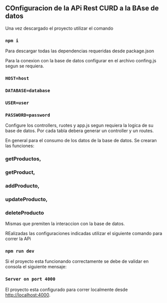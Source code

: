 ## COnfiguracion de la APi Rest CURD a la BAse de datos

Una vez descargado el proyecto utilizar el comando

### `npm i`

Para descargar todas las dependencias requeridas desde package.json


Para la conexion con la base de datos configurar en el archivo confing.js segun se requiera.

### `HOST=host`
### `DATABASE=database`
### `USER=user`
### `PASSWORD=password`

Configure los controllers, ruotes y app.js segun requiera la logica de su base de datos.
Por cada tabla debera generar un controller y un routes.

En general para el consumo de los datos de la base de datos. Se crearan las funciones:

###    getProductos,
###    getProduct,
###    addProducto,
###    updateProducto,
###    deleteProducto

Mismas que premiten la interaccion con la base de datos.

REalizadas las configuraciones indicadas utilizar el siguiente comando para correr la APi

### `npm run dev`

Si el proyecto esta funcionando correctamente se debe de validar en consola el siguiente mensaje:

### `Server on port 4000`

El proyecto esta configurado para correr localmente desde
 [http://localhost:4000](http://localhost:4000).

 